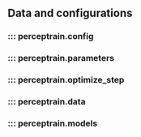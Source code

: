 ## Data and configurations

### ::: perceptrain.config

### ::: perceptrain.parameters

### ::: perceptrain.optimize_step

### ::: perceptrain.data

### ::: perceptrain.models


